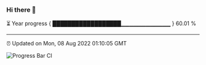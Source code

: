### Hi there 👋

⏳ Year progress { ██████████████████▁▁▁▁▁▁▁▁▁▁▁▁ } 60.01 %

---

⏰ Updated on Mon, 08 Aug 2022 01:10:05 GMT

![Progress Bar CI](https://github.com/liununu/liununu/workflows/Progress%20Bar%20CI/badge.svg)
